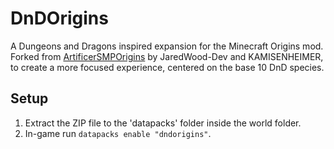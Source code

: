 # DnDOrigins
A Dungeons and Dragons inspired expansion for the Minecraft Origins mod.  
Forked from [ArtificerSMPOrigins](https://github.com/JaredWood-Dev/AritificerSMPOrigins) by JaredWood-Dev and KAMISENHEIMER,  
to create a more focused experience, centered on the base 10 DnD species.

## Setup
1. Extract the ZIP file to the 'datapacks' folder inside the world folder.  
2. In-game run `datapacks enable "dndorigins"`.
